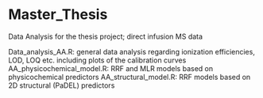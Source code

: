 # Master_Thesis
Data Analysis for the thesis project; direct infusion MS data

Data_analysis_AA.R: general data analysis regarding ionization efficiencies, LOD, LOQ etc. including plots of the calibration curves
AA_physicochemical_model.R: RRF and MLR models based on physicochemical predictors
AA_structural_model.R: RRF models based on 2D structural (PaDEL) predictors
